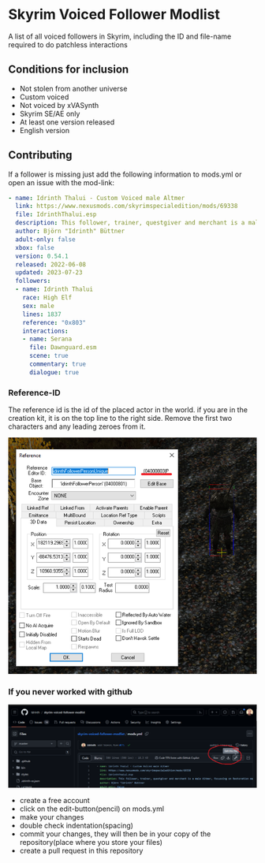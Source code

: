 # Skyrim Voiced Follower Modlist

A list of all voiced followers in Skyrim, including the ID and file-name required to do patchless interactions

## Conditions for inclusion

- Not stolen from another universe
- Custom voiced
- Not voiced by xVASynth
- Skyrim SE/AE only
- At least one version released
- English version

## Contributing

If a follower is missing just add the following information to mods.yml or open an issue with the mod-link:

```yml
- name: Idrinth Thalui - Custom Voiced male Altmer
  link: https://www.nexusmods.com/skyrimspecialedition/mods/69338
  file: IdrinthThalui.esp
  description: This follower, trainer, questgiver and merchant is a male Altmer, focussing on Restoration magic and twohanded, elven swords. Comes with custom dialogue and patrols the world! 
  author: Björn "Idrinth" Büttner
  adult-only: false
  xbox: false
  version: 0.54.1
  released: 2022-06-08
  updated: 2023-07-23
  followers:
  - name: Idrinth Thalui
    race: High Elf
    sex: male
    lines: 1837
    reference: "0x803"
    interactions:
    - name: Serana
      file: Dawnguard.esm
      scene: true
      commentary: true
      dialogue: true
```

### Reference-ID

The reference id is the id of the placed actor in the world. if you are in the creation kit, it is on the top line to the right side. Remove the first two characters and any leading zeroes from it.

![Reference-ID](/readme-images/reference-id.png)

### If you never worked with github

![Edit-Button](/readme-images/edit-button.png)

- create a free account
- click on the edit-button(pencil) on mods.yml
- make your changes
- double check indentation(spacing)
- commit your changes, they will then be in your copy of the repository(place where you store your files)
- create a pull request in this repository
